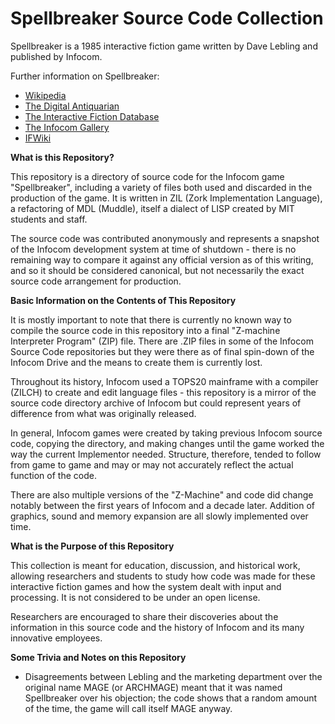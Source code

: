 # Spellbreaker Source Code Collection

Spellbreaker is a 1985 interactive fiction game written by Dave Lebling and published by Infocom.

Further information on Spellbreaker:

* [Wikipedia](https://en.wikipedia.org/wiki/Spellbreaker)
* [The Digital Antiquarian](https://www.filfre.net/2014/05/spellbreaker/)
* [The Interactive Fiction Database](https://ifdb.tads.org/viewgame?id=wqsmrahzozosu3r)
* [The Infocom Gallery](http://infocom.elsewhere.org/gallery/spellbreaker/spellbreaker.html)
* [IFWiki](http://ifwiki.org/index.php/Spellbreaker)

__What is this Repository?__

This repository is a directory of source code for the Infocom game "Spellbreaker", including a variety of files both used and discarded in the production of the game. It is written in ZIL (Zork Implementation Language), a refactoring of MDL (Muddle), itself a dialect of LISP created by MIT students and staff.

The source code was contributed anonymously and represents a snapshot of the Infocom development system at time of shutdown - there is no remaining way to compare it against any official version as of this writing, and so it should be considered canonical, but not necessarily the exact source code arrangement for production.

__Basic Information on the Contents of This Repository__

It is mostly important to note that there is currently no known way to compile the source code in this repository into a final "Z-machine Interpreter Program" (ZIP) file. There are .ZIP files in some of the Infocom Source Code repositories but they were there as of final spin-down of the Infocom Drive and the means to create them is currently lost.

Throughout its history, Infocom used a TOPS20 mainframe with a compiler (ZILCH) to create and edit language files - this repository is a mirror of the source code directory archive of Infocom but could represent years of difference from what was originally released.

In general, Infocom games were created by taking previous Infocom source code, copying the directory, and making changes until the game worked the way the current Implementor needed. Structure, therefore, tended to follow from game to game and may or may not accurately reflect the actual function of the code.

There are also multiple versions of the "Z-Machine" and code did change notably between the first years of Infocom and a decade later. Addition of graphics, sound and memory expansion are all slowly implemented over time.

__What is the Purpose of this Repository__

This collection is meant for education, discussion, and historical work, allowing researchers and students to study how code was made for these interactive fiction games and how the system dealt with input and processing. It is not considered to be under an open license.

Researchers are encouraged to share their discoveries about the information in this source code and the history of Infocom and its many innovative employees.

__Some Trivia and Notes on this Repository__

* Disagreements between Lebling and the marketing department over the original name MAGE (or ARCHMAGE) meant that it was named Spellbreaker over his objection; the code shows that a random amount of the time, the game will call itself MAGE anyway.
